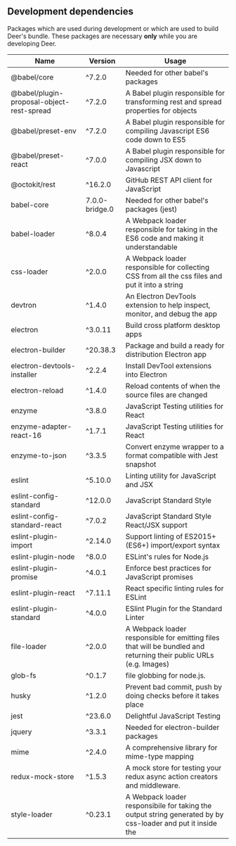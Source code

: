 ## Development dependencies

Packages which are used during development or which are used to build Deer's bundle. These packages are necessary **only** while you are developing Deer.

|           Name          |  Version  |    Usage   |
| ----------------------- | --------- | ---------- |
| @babel/core              | ^7.2.0   | Needed for other babel's packages |
| @babel/plugin-proposal-object-rest-spread | ^7.2.0 | A Babel plugin responsible for transforming rest and spread properties for objects |
| @babel/preset-env       | ^7.2.0    | A Babel plugin responsible for compiling Javascript ES6 code down to ES5 |
| @babel/preset-react     | ^7.0.0    | A Babel plugin responsible for compiling JSX down to Javascript |
| @octokit/rest     | ^16.2.0    | GitHub REST API client for JavaScript |
| babel-core               | 7.0.0-bridge.0 | Needed for other babel's packages (jest) |
| babel-loader             | ^8.0.4   | A Webpack loader responsible for taking in the ES6 code and making it understandable |
| css-loader              | ^2.0.0    | A Webpack loader responsible for collecting CSS from all the css files and put it into a string |
| devtron                 | ^1.4.0    | An Electron DevTools extension to help inspect, monitor, and debug the app |
| electron                | ^3.0.11    | Build cross platform desktop apps |
| electron-builder        | ^20.38.3  | Package and build a ready for distribution Electron app |
| electron-devtools-installer | ^2.2.4 | Install DevTool extensions into Electron |
| electron-reload         | ^1.4.0    | Reload contents of when the source files are changed |
| enzyme                  | ^3.8.0    | JavaScript Testing utilities for React |
| enzyme-adapter-react-16 | ^1.7.1    | JavaScript Testing utilities for React |
| enzyme-to-json          | ^3.3.5    | Convert enzyme wrapper to a format compatible with Jest snapshot |
| eslint                  | ^5.10.0    | Linting utility for JavaScript and JSX |
| eslint-config-standard  | ^12.0.0   | JavaScript Standard Style |
| eslint-config-standard-react  | ^7.0.2   | JavaScript Standard Style React/JSX support |
| eslint-plugin-import    | ^2.14.0   | Support linting of ES2015+ (ES6+) import/export syntax |
| eslint-plugin-node      | ^8.0.0    | ESLint's rules for Node.js |
| eslint-plugin-promise   | ^4.0.1    | Enforce best practices for JavaScript promises |
| eslint-plugin-react     | ^7.11.1    | React specific linting rules for ESLint |
| eslint-plugin-standard  | ^4.0.0    | ESlint Plugin for the Standard Linter |
| file-loader             | ^2.0.0    | A Webpack loader responsible for emitting files that will be bundled and returning their public URLs (e.g. Images) |
| glob-fs                 | ^0.1.7   | file globbing for node.js. |
| husky                   | ^1.2.0   | Prevent bad commit, push by doing checks before it takes place |
| jest                    | ^23.6.0   | Delightful JavaScript Testing |
| jquery                  | ^3.3.1    | Needed for electron-builder packages |
| mime                    | ^2.4.0    | A comprehensive library for mime-type mapping |
| redux-mock-store        | ^1.5.3    | A mock store for testing your redux async action creators and middleware. |
| style-loader            | ^0.23.1   | A Webpack loader responsibile for taking the output string generated by by css-loader and put it inside the <style> tags |
| webpack                 | ^4.27.1   | A module bundler for JavaScript files |
| webpack-cli             | ^3.0.3    | Required by web pack |
| webpack-dev-server      | ^3.1.10   | Provides live reloading for development |
| webpack-merge           | ^4.1.5    | Provides a merge function that concatenates arrays and merges objects creating a new object |

## Production dependencies

Packages which are required at runtime. These packages are essential for Deer to work
Those are dependencies that are essential for software to work.

|          Name         |    Version    |    Usage   |
| --------------------- | ------------- | ---------- |
| bootstrap             | ^4.1.1        | A front-end framework |
| draft-js              | ^0.10.5       | A framework for building rich text editors |
| electron-is-dev       | ^1.0.1        | Check if Electron is running in development |
| electron-log          | ^2.2.15       | A multi-transport async logging library |
| electron-store        | ^2.0.0        | Save and load user preferences |
| electron-window-state | ^5.0.3        | Store and restore window sizes and positions |
| i18next               | ^12.1.0       | internationalization framework |
| pouchdb-browser       | ^7.0.0        | A pocket-sized database. |
| prop-types            | ^15.6.1       | A Runtime type checking for React props |
| react                 | ^16.6.3       | A JavaScript library for building user interfaces |
| react-dom             | ^16.6.3       | React package for working with the DOM |
| react-draft-wysiwyg   | ^1.12.13      | A Wysiwyg editor built using ReactJS and DraftJS libraries |
| react-i18next         | ^8.3.8        | Internationalization for react |
| react-redux           | ^6.0.0        | React bindings for Redux |
| react-router-dom      | ^4.3.1        | A DOM bindings for React Router |
| reactstrap            | ^6.5.0        | A Stateless React Components for Bootstrap 4 |
| redux                 | ^4.0.1        | A predictable state container for JavaScript apps |
| redux-actions         | ^2.6.4        | Helpers for both handling and creating actions |
| redux-thunk           | ^2.3.0        | A Redux middleware allows writing asynchronous actions |

## References

[package.json: Specifics of npm's package.json handling](https://docs.npmjs.com/files/package.json)

[Rest and spread properties](https://babeljs.io/docs/en/babel-plugin-transform-object-rest-spread/)
